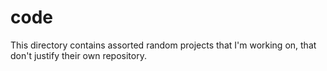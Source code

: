 # code

This directory contains assorted random projects that I'm working on, that don't justify their own repository. 

